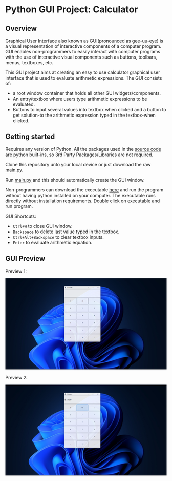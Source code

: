 # Python GUI Project: Calculator

## Overview

Graphical User Interface also known as GUI(pronounced as gee-uu-eye) is a visual representation of interactive components of a computer program. 
GUI enables non-programmers to easily interact with computer programs with the use of interactive visual components such as buttons, toolbars, menus, textboxes, etc.

This GUI project aims at creating an easy to use calculator graphical user interface that is used to evaluate arithmetic expressions.
The GUI consists of:
  * a root window container that holds all other GUI widgets/components.
  * An entry/textbox where users type arithmetic expressions to be evaluated.
  * Buttons to input several values into textbox when clicked and a button to get solution-to the arithmetic expression typed in the textbox-when clicked.
 
## Getting started

Requires any version of Python. All the packages used in the [source code](/main.py) are python built-ins, so 3rd Party Packages/Libraries are not required.

Clone this repository unto your local device or just download the raw [main.py](/main.py).

Run [main.py](/main.py) and this should automatically create the GUI window. 

Non-programmers can download the executable [here](https://github.com/tomiwa-adesanya/python-calculator-gui/raw/master/Data/dist/calculator.exe)
and run the program without having python installed on your computer. The executable runs directly without installation requirements. Double click on executable and run program.

GUI Shortcuts:
  * `Ctrl+W` to close GUI window.
  * `Backspace` to delete last value typed in the textbox.
  * `Ctrl+Alt+Backspace` to clear textbox inputs.
  * `Enter` to evaluate arithmetic equation.
  
## GUI Preview

Preview 1:

  ![gui-preview-1](/Data/img/preview-1.png)
  
Preview 2: 

  ![gui-preview-2](/Data/img/preview-2.png)

